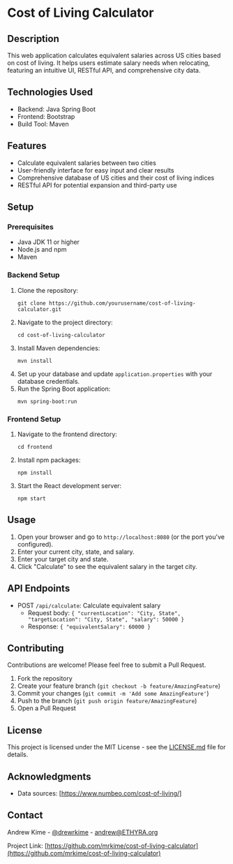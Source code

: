 # Cost of Living Calculator

## Description
This web application calculates equivalent salaries across US cities based on cost of living. It helps users estimate salary needs when relocating, featuring an intuitive UI, RESTful API, and comprehensive city data.

## Technologies Used
- Backend: Java Spring Boot
- Frontend: Bootstrap
- Build Tool: Maven

## Features
- Calculate equivalent salaries between two cities
- User-friendly interface for easy input and clear results
- Comprehensive database of US cities and their cost of living indices
- RESTful API for potential expansion and third-party use

## Setup
### Prerequisites
- Java JDK 11 or higher
- Node.js and npm
- Maven

### Backend Setup
1. Clone the repository:
   ```
   git clone https://github.com/yourusername/cost-of-living-calculator.git
   ```
2. Navigate to the project directory:
   ```
   cd cost-of-living-calculator
   ```
3. Install Maven dependencies:
   ```
   mvn install
   ```
4. Set up your database and update `application.properties` with your database credentials.
5. Run the Spring Boot application:
   ```
   mvn spring-boot:run
   ```

### Frontend Setup
1. Navigate to the frontend directory:
   ```
   cd frontend
   ```
2. Install npm packages:
   ```
   npm install
   ```
3. Start the React development server:
   ```
   npm start
   ```

## Usage
1. Open your browser and go to `http://localhost:8080` (or the port you've configured).
2. Enter your current city, state, and salary.
3. Enter your target city and state.
4. Click "Calculate" to see the equivalent salary in the target city.

## API Endpoints
- POST `/api/calculate`: Calculate equivalent salary
  - Request body: `{ "currentLocation": "City, State", "targetLocation": "City, State", "salary": 50000 }`
  - Response: `{ "equivalentSalary": 60000 }`

## Contributing
Contributions are welcome! Please feel free to submit a Pull Request.

1. Fork the repository
2. Create your feature branch (`git checkout -b feature/AmazingFeature`)
3. Commit your changes (`git commit -m 'Add some AmazingFeature'`)
4. Push to the branch (`git push origin feature/AmazingFeature`)
5. Open a Pull Request

## License
This project is licensed under the MIT License - see the [LICENSE.md](https://github.com/mrkime/cost-of-living-calculator/LICENSE.md) file for details.

## Acknowledgments
- Data sources: [https://www.numbeo.com/cost-of-living/]

## Contact
Andrew Kime - [@drewrkime](www.linkedin.com/in/drewrkime) - andrew@ETHYRA.org

Project Link: [https://github.com/mrkime/cost-of-living-calculator](https://github.com/mrkime/cost-of-living-calculator)
